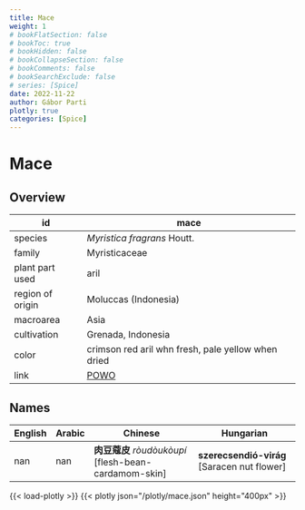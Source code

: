 ```yaml
---
title: Mace
weight: 1
# bookFlatSection: false
# bookToc: true
# bookHidden: false
# bookCollapseSection: false
# bookComments: false
# bookSearchExclude: false
# series: [Spice]
date: 2022-11-22
author: Gábor Parti
plotly: true
categories: [Spice]
---
```


# Mace

## Overview

|       id       |                        mace                       |
|----------------|---------------------------------------------------|
|     species    |            *Myristica fragrans* Houtt.            |
|     family     |                   Myristicaceae                   |
| plant part used|                        aril                       |
|region of origin|                Moluccas (Indonesia)               |
|    macroarea   |                        Asia                       |
|   cultivation  |                 Grenada, Indonesia                |
|      color     | crimson red aril whn fresh, pale yellow when dried|
|      link      |[POWO](https://powo.science.kew.org/taxon/586076-1)|

## Names

|English|Arabic|                     Chinese                     |                 Hungarian                 |
|-------|------|-------------------------------------------------|-------------------------------------------|
|  nan  |  nan |**肉豆蔻皮** *ròudòukòupí* [flesh-bean-cardamom-skin]|**szerecsendió-virág** [Saracen nut flower]|

{{< load-plotly >}}
{{< plotly json="/plotly/mace.json" height="400px" >}}